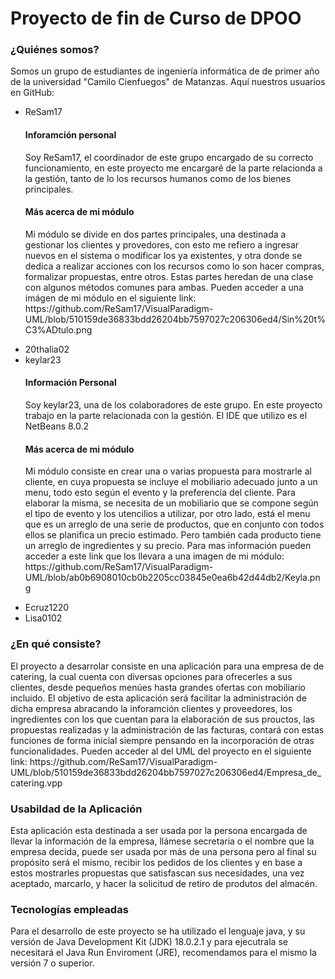 <h1>Proyecto de fin de Curso de DPOO</h1>
<h3>¿Quiénes somos?</h3>
<p>Somos un grupo de estudiantes de ingeniería informática de 
    de primer año de la universidad "Camilo Cienfuegos" de Matanzas.
    Aquí nuestros usuarios en GitHub:</p>
<ul>
    <li>ReSam17</li>
    <h4>Inforamción personal</h4>
<p>Soy ReSam17, el coordinador de este grupo encargado de su 
    correcto funcionamiento, en este proyecto me encargaré de 
    la parte relacionda a la gestión, tanto de lo los recursos humanos 
    como de los bienes principales.</p>
<h4>Más acerca de mi módulo</h4>
<p>Mi módulo se divide en dos partes principales, una destinada a gestionar 
    los clientes y provedores, con esto me refiero a ingresar nuevos en el sistema
    o modificar los ya existentes, y otra donde se dedica a realizar acciones con 
    los recursos como lo son hacer compras, formalizar propuestas, entre otros. Estas 
    partes heredan de una clase con algunos métodos comunes para ambas.
    Pueden acceder a una imágen de mi módulo en el siguiente link: 
    https://github.com/ReSam17/VisualParadigm-UML/blob/510159de36833bdd26204bb7597027c206306ed4/Sin%20t%C3%ADtulo.png</p>
    <li>20thalia02</li>
    <li>keylar23</li>
    <h4>Información Personal </h4>
    <p> Soy keylar23, una de los colaboradores de este grupo.
    En este proyecto trabajo en la parte relacionada con la gestión.
    El IDE que utilizo es el NetBeans 8.0.2</p>
    <h4>Más acerca de mi módulo</h4>
    <p>Mi módulo consiste en crear una o varias  propuesta para mostrarle al cliente,
    en cuya propuesta se incluye el mobiliario adecuado junto a un menu, todo esto según el evento 
    y la preferencia del cliente. Para elaborar la misma, se necesita de un mobiliario que se compone según el tipo de evento y los utencilios a utilizar,
    por otro lado, está el menu que es un arreglo de una serie de productos, que en conjunto con todos ellos se planifica un precio estimado. Pero 
    también cada producto tiene un arreglo de ingredientes y su precio.
    Para mas información pueden acceder a este link que los llevara a una imagen de mi módulo:
    https://github.com/ReSam17/VisualParadigm-UML/blob/ab0b6908010cb0b2205cc03845e0ea6b42d44db2/Keyla.png   </p>
    <li>Ecruz1220</li>
    <li>Lisa0102</li>
</ul>
<h3>¿En qué consiste?</h3>
<p>El proyecto a desarrolar consiste en una aplicación para 
    una empresa de de catering, la cual cuenta con diversas opciones
    para ofrecerles a sus clientes, desde pequeños menúes hasta grandes 
    ofertas con mobiliario incluido. El objetivo de esta aplicación será 
    facilitar la administración de dicha empresa abracando la inforamción 
    clientes y proveedores, los ingredientes con los que cuentan para la 
    elaboración de sus prouctos, las propuestas realizadas y la administración 
    de las facturas, contará con estas funciones de forma inicial siempre 
    pensando en la incorporación de otras funcionalidades. 
    Pueden acceder al del UML del proyecto en el siguiente link:
    https://github.com/ReSam17/VisualParadigm-UML/blob/510159de36833bdd26204bb7597027c206306ed4/Empresa_de_catering.vpp</p>
    <h3>Usabildad de la Aplicación</h3>
<p>Esta aplicación esta destinada a ser usada por la persona encargada de llevar
    la información de la empresa, llámese secretaria o el nombre que la empresa decida,
    puede ser usada por más de una persona pero al final su propósito será el mismo, recibir 
    los pedidos de los clientes y en base a estos mostrarles propuestas que satisfascan sus 
    necesidades, una vez aceptado, marcarlo, y hacer la solicitud de retiro de produtos del
    almacén.</p>
<h3>Tecnologías empleadas</h3>
    <p>Para el desarrollo de este proyecto se ha utilizado el lenguaje 
    java, y su versión de Java Development Kit (JDK) 18.0.2.1 y para 
    ejecutrala se necesitará el Java Run Enviroment (JRE), recomendamos 
    para el mismo la versión 7 o superior.</p>

